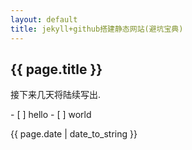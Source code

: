 ```yaml
---
layout: default
title: jekyll+github搭建静态网站(避坑宝典)
---
```


<h2>{{ page.title }}</h2>
<p>接下来几天将陆续写出.</p>
- [ ] hello
- [ ] world
<p>{{ page.date | date_to_string }}</p>
 







